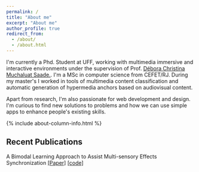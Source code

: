 ```yaml
---
permalink: /
title: "About me"
excerpt: "About me"
author_profile: true
redirect_from:
  - /about/
  - /about.html
---
```


I'm currently a Phd. Student at UFF, working with multimedia immersive and interactive environments under the supervision of Prof. [Débora Christina Muchaluat Saade.](http://www.midiacom.uff.br/debora/). I'm a MSc in computer science from CEFET/RJ. During my master's I worked in tools of multimedia content classification and automatic generation of hypermedia anchors based on audiovisual content.

Apart from research, I'm also passionate for web development and design. I'm curious to find new solutions to problems and how we can use simple apps to enhance people's existing skills.


{% include about-column-info.html %}

## Recent Publications

A Bimodal Learning Approach to Assist Multi-sensory Effects Synchronization
[[Paper]](https://www.researchgate.net/publication/324706766_A_Bimodal_Learning_Approach_to_Assist_Multi-sensory_Effects_Synchronization) [[code]](https://github.com/MLRG-CEFET-RJ/bimodal_audioset)
